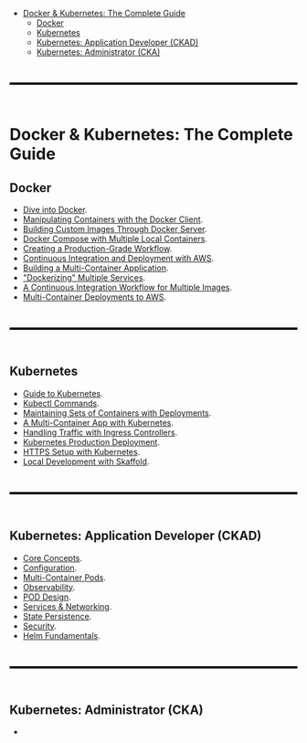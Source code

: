 - [Docker \& Kubernetes: The Complete Guide](#docker--kubernetes-the-complete-guide)
  - [Docker](#docker)
  - [Kubernetes](#kubernetes)
  - [Kubernetes: Application Developer (CKAD)](#kubernetes-application-developer-ckad)
  - [Kubernetes: Administrator (CKA)](#kubernetes-administrator-cka)


<br>

<hr style="height:4px;background:black">

<br>

# Docker & Kubernetes: The Complete Guide

## Docker
* [Dive into Docker](<docker/docker-basics.md>).
* [Manipulating Containers with the Docker Client](<docker/docker-basics.md>).
* [Building Custom Images Through Docker Server](<docker/docker-basics.md>).
* [Docker Compose with Multiple Local Containers](<docker/docker-compose.md>).
* [Creating a Production-Grade Workflow](<docker/prod-grade-workflow.md>).
* [Continuous Integration and Deployment with AWS](<docker/ci-and-deployment.md>).
* [Building a Multi-Container Application](<docker/multi-container-app.md>).
* ["Dockerizing" Multiple Services](<docker/multiple-services.md>).
* [A Continuous Integration Workflow for Multiple Images](<docker/continuous-integration-multi-images.md>).
* [Multi-Container Deployments to AWS](<docker/aws-multi-container-deployments.md>).

<br>

<hr style="height:4px;background:black">

<br>

## Kubernetes
* [Guide to Kubernetes](<kubernetes/the complete guide/guide-to-kubernetes.md>).
* [Kubectl Commands](<kubernetes/the complete guide/kubectl-commands.md>).
* [Maintaining Sets of Containers with Deployments](<kubernetes/the complete guide/maintaining-sets-containers.md>).
* [A Multi-Container App with Kubernetes](<kubernetes/the complete guide/multi-container-app.md>).
* [Handling Traffic with Ingress Controllers](<kubernetes/the complete guide/ingress-controllers.md>).
* [Kubernetes Production Deployment](<kubernetes/the complete guide/production-deployment.md>).
* [HTTPS Setup with Kubernetes](<kubernetes/the complete guide/https-setup.md>).
* [Local Development with Skaffold](<kubernetes/the complete guide/local-dev-skaffold.md>).

<br>

<hr style="height:4px;background:black">

<br>

## Kubernetes: Application Developer (CKAD)
* [Core Concepts](<kubernetes/application developer/core-concepts.md>).
* [Configuration](<kubernetes/application developer/configuration.md>).
* [Multi-Container Pods](<kubernetes/application developer/multicontainer-pods.md>).
* [Observability](<kubernetes/application developer/observability.md>).
* [POD Design](<kubernetes/application developer/pod-design.md>).
* [Services & Networking](<kubernetes/application developer/services-networking.md>).
* [State Persistence](<kubernetes/application developer/state-persistence.md>).
* [Security](<kubernetes/application developer/security.md>).
* [Helm Fundamentals](<kubernetes/application developer/helm-fundamentals>).

<br>

<hr style="height:4px;background:black">

<br>

## Kubernetes: Administrator (CKA)
* 